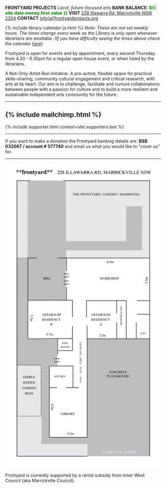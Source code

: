 ---
---

**FRONTYARD PROJECTS** *Local, future-focused arts*
**BANK BALANCE: <span style="color:green">${{ site.data.money.first.value }}</span>**
**VISIT** [228 Illawarra Rd, Marrickville NSW 2204](https://www.google.com.au/maps/place/228+Illawarra+Rd,+Marrickville+NSW+2204/data=!4m2!3m1!1s0x6b12b0643971d4cf:0xfd04759e18342c41?sa=X&ved=0ahUKEwi7wbr6tt_KAhWo26YKHa5iDxkQ8gEIGzAA)
**CONTACT** [info[at]frontyardprojects.org](mailto:info@frontyardprojects.org)

{% include library-calendar-js.html %}
*Note: These are not set weekly hours. The times change every week as the Library is only open whenever librarians are available.*
*\(If you have difficulty seeing the times above check the calendar [here](https://calendar.google.com/calendar/embed?height=600&amp;wkst=1&amp;bgcolor=%23FFFFFF&amp;src=cn973674iouken4h37626qmio4%40group.calendar.google.com&amp;color=%23AB8B00&amp;ctz=Australia%2FSydney)*\)

Frontyard is open for events and by appointment, every second Thursday from 4.30 - 6.30pm for a regular open house event, or when listed by the librarians.

A Not-Only-Artist Run Initiative. A pro-active, flexible space for practical skills-sharing, community cultural engagement and critical research, with arts at its heart. Our aim is to challenge, facilitate and nurture collaborations between people with a passion for culture and to build a more resilient and sustainable independent arts community for the future. 

-------
{% include mailchimp.html %}
------

{% include supporter.html context=site.supporters.last %}

-----

If you want to make a donation the Frontyard banking details are:
**BSB 032067 / account # 577740**
and email us what you would like to "cover us" for.


------

![floorplan](/images/floorplan.jpg)

Frontyard is currently supported by a rental subsidy from Inner West Council (aka Marrickville Council).

